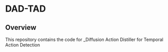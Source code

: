 # DAD-TAD

## Overview

This repository contains the code for _Diffusion Action Distiller for Temporal Action Detection
